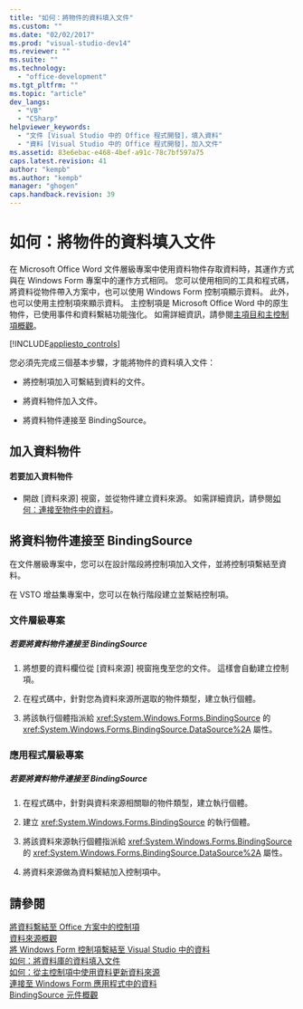 ```yaml
---
title: "如何：將物件的資料填入文件"
ms.custom: ""
ms.date: "02/02/2017"
ms.prod: "visual-studio-dev14"
ms.reviewer: ""
ms.suite: ""
ms.technology: 
  - "office-development"
ms.tgt_pltfrm: ""
ms.topic: "article"
dev_langs: 
  - "VB"
  - "CSharp"
helpviewer_keywords: 
  - "文件 [Visual Studio 中的 Office 程式開發]，填入資料"
  - "資料 [Visual Studio 中的 Office 程式開發]，加入文件"
ms.assetid: 83e6ebac-e468-4bef-a91c-78c7bf597a75
caps.latest.revision: 41
author: "kempb"
ms.author: "kempb"
manager: "ghogen"
caps.handback.revision: 39
---
```

# 如何：將物件的資料填入文件
  在 Microsoft Office Word 文件層級專案中使用資料物件存取資料時，其運作方式與在 Windows Form 專案中的運作方式相同。 您可以使用相同的工具和程式碼，將資料從物件帶入方案中，也可以使用 Windows Form 控制項顯示資料。 此外，也可以使用主控制項來顯示資料。 主控制項是 Microsoft Office Word 中的原生物件，已使用事件和資料繫結功能強化。 如需詳細資訊，請參閱[主項目和主控制項概觀](../vsto/host-items-and-host-controls-overview.md)。  
  
 [!INCLUDE[appliesto_controls](../vsto/includes/appliesto-controls-md.md)]  
  
 您必須先完成三個基本步驟，才能將物件的資料填入文件：  
  
-   將控制項加入可繫結到資料的文件。  
  
-   將資料物件加入文件。  
  
-   將資料物件連接至 BindingSource。  
  
## 加入資料物件  
  
#### 若要加入資料物件  
  
-   開啟 \[資料來源\] 視窗，並從物件建立資料來源。 如需詳細資訊，請參閱[如何：連接至物件中的資料](http://msdn.microsoft.com/library/862fd351-0f4d-4220-9743-6103b87dc24b)。  
  
## 將資料物件連接至 BindingSource  
 在文件層級專案中，您可以在設計階段將控制項加入文件，並將控制項繫結至資料。  
  
 在 VSTO 增益集專案中，您可以在執行階段建立並繫結控制項。  
  
### 文件層級專案  
  
##### 若要將資料物件連接至 BindingSource  
  
1.  將想要的資料欄位從 \[資料來源\] 視窗拖曳至您的文件。 這樣會自動建立控制項。  
  
2.  在程式碼中，針對您為資料來源所選取的物件類型，建立執行個體。  
  
3.  將該執行個體指派給 <xref:System.Windows.Forms.BindingSource> 的 <xref:System.Windows.Forms.BindingSource.DataSource%2A> 屬性。  
  
### 應用程式層級專案  
  
##### 若要將資料物件連接至 BindingSource  
  
1.  在程式碼中，針對與資料來源相關聯的物件類型，建立執行個體。  
  
2.  建立 <xref:System.Windows.Forms.BindingSource> 的執行個體。  
  
3.  將該資料來源執行個體指派給 <xref:System.Windows.Forms.BindingSource> 的 <xref:System.Windows.Forms.BindingSource.DataSource%2A> 屬性。  
  
4.  將資料來源做為資料繫結加入控制項中。  
  
## 請參閱  
 [將資料繫結至 Office 方案中的控制項](../vsto/binding-data-to-controls-in-office-solutions.md)   
 [資料來源概觀](../data-tools/add-new-data-sources.md)   
 [將 Windows Form 控制項繫結至 Visual Studio 中的資料](../Topic/Binding%20Windows%20Forms%20controls%20to%20data%20in%20Visual%20Studio.md)   
 [如何：將資料庫的資料填入文件](../vsto/how-to-populate-documents-with-data-from-a-database.md)   
 [如何：從主控制項中使用資料更新資料來源](../vsto/how-to-update-a-data-source-with-data-from-a-host-control.md)   
 [連接至 Windows Form 應用程式中的資料](/visual-studio/data-tools/connecting-to-data-in-windows-forms-applications)   
 [BindingSource 元件概觀](http://msdn.microsoft.com/library/be838caf-fcb0-4b68-827f-58b2c04b747f)  
  
  